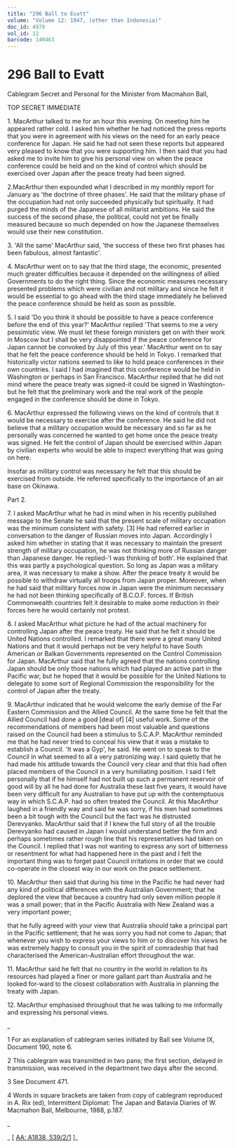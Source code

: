 ```yaml
---
title: "296 Ball to Evatt"
volume: "Volume 12: 1947, (other than Indonesia)"
doc_id: 4978
vol_id: 12
barcode: 140463
---
```


# 296 Ball to Evatt

Cablegram Secret and Personal for the Minister from Macmahon Ball,

TOP SECRET IMMEDIATE

1\. MacArthur talked to me for an hour this evening. On meeting him he appeared rather cold. I asked him whether he had noticed the press reports that you were in agreement with his views on the need for an early peace conference for Japan. He said he had not seen these reports but appeared very pleased to know that you were supporting him. I then said that you had asked me to invite him to give his personal view on when the peace conference could be held and on the kind of control which should be exercised over Japan after the peace treaty had been signed.

2.MacArthur then expounded what I described in my monthly report for January as 'the doctrine of three phases'. He said that the military phase of the occupation had not only succeeded physically but spiritually. It had purged the minds of the Japanese of all militarist ambitions. He said the success of the second phase, the political, could not yet be finally measured because so much depended on how the Japanese themselves would use their new constitution.

3\. 'All the same' MacArthur said, 'the success of these two first phases has been fabulous, almost fantastic'.

4\. MacArthur went on to say that the third stage, the economic, presented much greater difficulties because it depended on the willingness of allied Governments to do the right thing. Since the economic measures necessary presented problems which were civilian and not military and since he felt it would be essential to go ahead with the third stage immediately he believed the peace conference should be held as soon as possible.

5\. I said 'Do you think it should be possible to have a peace conference before the end of this year?' MacArthur replied 'That seems to me a very pessimistic view. We must let these foreign ministers get on with their work in Moscow but I shall be very disappointed if the peace conference for Japan cannot be convoked by July of this year.' MacArthur went on to say that he felt the peace conference should be held in Tokyo. I remarked that historically victor nations seemed to like to hold peace conferences in their own countries. I said I had imagined that this conference would be held in Washington or perhaps in San Francisco. MacArthur replied that he did not mind where the peace treaty was signed-it could be signed in Washington-but he felt that the preliminary work and the real work of the people engaged in the conference should be done in Tokyo.

6\. MacArthur expressed the following views on the kind of controls that it would be necessary to exercise after the conference. He said he did not believe that a military occupation would be necessary and so far as he personally was concerned he wanted to get home once the peace treaty was signed. He felt the control of Japan should be exercised within Japan by civilian experts who would be able to inspect everything that was going on here.

Insofar as military control was necessary he felt that this should be exercised from outside. He referred specifically to the importance of an air base on Okinawa.

Part 2.

7\. I asked MacArthur what he had in mind when in his recently published message to the Senate he said that the present scale of military occupation was the minimum consistent with safety. [3] He had referred earlier in conversation to the danger of Russian moves into Japan. Accordingly I asked him whether in stating that it was necessary to maintain the present strength of military occupation, he was not thinking more of Russian danger than Japanese danger. He replied-'I was thinking of both'. He explained that this was partly a psychological question. So long as Japan was a military area, it was necessary to make a show. After the peace treaty it would be possible to withdraw virtually all troops from Japan proper. Moreover, when he had said that military forces now in Japan were the minimum necessary he had not been thinking specifically of B.C.O.F. forces. If British Commonwealth countries felt it desirable to make some reduction in their forces here he would certainly not protest.

8\. I asked MacArthur what picture he had of the actual machinery for controlling Japan after the peace treaty. He said that he felt it should be United Nations controlled. I remarked that there were a great many United Nations and that it would perhaps not be very helpful to have South American or Balkan Governments represented on the Control Commission for Japan. MacArthur said that he fully agreed that the nations controlling Japan should be only those nations which had played an active part in the Pacific war, but he hoped that it would be possible for the United Nations to delegate to some sort of Regional Commission the responsibility for the control of Japan after the treaty.

9\. MacArthur indicated that he would welcome the early demise of the Far Eastern Commission and the Allied Council. At the same time he felt that the Allied Council had done a good [deal of] [4] useful work. Some of the recommendations of members had been most valuable and questions raised on the Council had been a stimulus to S.C.A.P. MacArthur reminded me that he had never tried to conceal his view that it was a mistake to establish a Council. 'It was a Gyp', he said. He went on to speak to the Council in what seemed to all a very patronizing way. I said quietly that he had made his attitude towards the Council very clear and that this had often placed members of the Council in a very humiliating position. I said I felt personally that if he himself had not built up such a permanent reservoir of good will by all he had done for Australia these last five years, it would have been very difficult for any Australian to have put up with the contemptuous way in which S.C.A.P. had so often treated the Council. At this MacArthur laughed in a friendly way and said he was sorry, if his men had sometimes been a bit tough with the Council but the fact was he distrusted Derevyanko. MacArthur said that if I knew the full story of all the trouble Derevyanko had caused in Japan I would understand better the firm and perhaps sometimes rather rough line that his representatives had taken on the Council. I replied that I was not wanting to express any sort of bitterness or resentment for what had happened here in the past and I felt the important thing was to forget past Council irritations in order that we could co-operate in the closest way in our work on the peace settlement.

10\. MacArthur then said that during his time in the Pacific he had never had any kind of political differences with the Australian Government; that he deplored the view that because a country had only seven million people it was a small power; that in the Pacific Australia with New Zealand was a very important power;

that he fully agreed with your view that Australia should take a principal part in the Pacific settlement; that he was sorry you had not come to Japan; that whenever you wish to express your views to him or to discover his views he was extremely happy to consult you in the spirit of comradeship that had characterised the American-Australian effort throughout the war.

11\. MacArthur said he felt that no country in the world in relation to its resources had played a finer or more gallant part than Australia and he looked for-ward to the closest collaboration with Australia in planning the treaty with Japan.

12\. MacArthur emphasised throughout that he was talking to me informally and expressing his personal views.

_

1 For an explanation of cablegram series initiated by Ball see Volume IX, Document 190, note 6.

2 This cablegram was transmitted in two pans; the first section, delayed in transmission, was received in the department two days after the second.

3 See Document 471.

4 Words in square brackets are taken from copy of cablegram reproduced in A. Rix (ed), Intermittent Diplomat: The Japan and Batavia Diaries of W. Macmahon Ball, Melbourne, 1988, p.187.

_

_ [ [AA: A1838, 539/2/1](http://www.naa.gov.au/cgi-bin/Search?O=I&Number=140463) ]_

